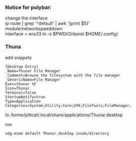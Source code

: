 ###  Notice for polybar:
 change the interface   
 ip route | grep '^default' | awk '{print $5}'    
 module/networkspeeddown    
 interface = ens33 
 ln -s $PWD/i3/dunst $HOME/.config/

### Thuna

add snippets
```
[Desktop Entry]
_Name=Thunar File Manager
_Comment=Browse the filesystem with the file manager
_GenericName=File Manager
Exec=thunar %F
Icon=Thunar
Terminal=false
StartupNotify=true
Type=Application
Categories=System;Utility;Core;GTK;FileTools;FileManager;

```
to /home/pittcat/.local/share/applications/Thunar.desktop

run 
```
xdg-mime default Thunar.desktop inode/directory
```
